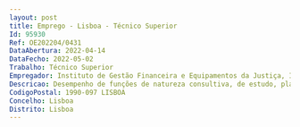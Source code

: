 ```yaml
--- 
layout: post
title: Emprego - Lisboa - Técnico Superior
Id: 95930
Ref: OE202204/0431
DataAbertura: 2022-04-14
DataFecho: 2022-05-02
Trabalho: Técnico Superior
Empregador: Instituto de Gestão Financeira e Equipamentos da Justiça, I.P.
Descricao: Desempenho de funções de natureza consultiva, de estudo, planeamento, avaliação e aplicação de métodos e processos de natureza técnica para  exercício de funções técnicas na carreira e categoria de técnico superior, nas áreas de atuação das equipas multidisciplinares afetas à gestão e execução de projetos aprovados no âmbito do Plano de Recuperação e Resiliência (PRR), designadamente, na área da Administração de Redes e Comunicações  na área de Cibersegurança  na área da Administração de Sistemas e Servidores  na área da Administração de Bases de Dados e Plataformas Partilhadas  na área de Manutenção de Parques Informáticos e Suporte Técnico aos Utilizadores e na área de Desenvolvimento Aplicacional.
CodigoPostal: 1990-097 LISBOA
Concelho: Lisboa
Distrito: Lisboa
--- 
```

